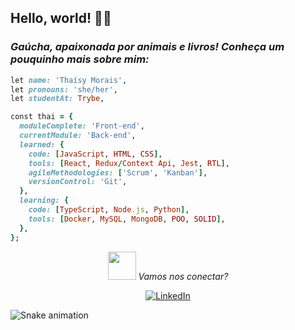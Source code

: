 ## Hello, world! 🙋‍♀️

***<h3>Gaúcha, apaixonada por animais e livros! Conheça um pouquinho mais sobre mim:</h3>***

```ruby
let name: 'Thaísy Morais',
let pronouns: 'she/her',
let studentAt: Trybe,

const thai = {
  moduleComplete: 'Front-end',
  currentModule: 'Back-end',
  learned: {
    code: [JavaScript, HTML, CSS],
    tools: [React, Redux/Context Api, Jest, RTL],
    agileMethodologies: ['Scrum', 'Kanban'],
    versionControl: 'Git',
  },
  learning: {
    code: [TypeScript, Node.js, Python],
    tools: [Docker, MySQL, MongoDB, POO, SOLID],
  },
};
```
<div align='center'>
<img src='https://camo.githubusercontent.com/ec0df7b334d15078e980be8f26f35f1bd6f004eaa4a121db42fed361360c1817/68747470733a2f2f6d656469612e67697068792e636f6d2f6d656469612f4c6e516a7057614f4e386e68723231764e572f67697068792e676966' width='45px' />  <i>Vamos nos conectar?</i>

[![LinkedIn](https://img.shields.io/badge/LinkedIn-0077B5?style=for-the-badge&logo=linkedin&logoColor=white)](https://www.linkedin.com/in/thaisymorais/)
</div>

![Snake animation](https://github.com/thaimorais/thaimorais/blob/output/github-contribution-grid-snake.svg)
